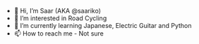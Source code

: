 - 👋 Hi, I’m Saar (AKA @saariko)
- 👀 I’m interested in Road Cycling
- 🌱 I’m currently learning Japanese, Electric Guitar and Python
- 📫 How to reach me - Not sure

<!---
saariko/saariko is a ✨ special ✨ repository because its `README.md` (this file) appears on your GitHub profile.
You can click the Preview link to take a look at your changes.
--->

